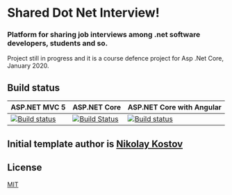 # Shared Dot Net Interview!
### Platform for sharing job interviews among .net software developers, students and so.
Project still in progress and it is a course defence project for Asp .Net Core, January 2020.

## Build status

| ASP.NET MVC 5 | ASP.NET Core  | ASP.NET Core with Angular|
|:--------------|:--------------|:-------------------------|
[![Build status](https://ci.appveyor.com/api/projects/status/8dskbn908e27vevx/branch/master?svg=true)](https://ci.appveyor.com/project/NikolayIT/asp-net-mvc-template/branch/master) |[![Build Status](https://nikolayit.visualstudio.com/AspNetCoreTemplate/_apis/build/status/AspNetCoreTemplate?branchName=master)](https://nikolayit.visualstudio.com/AspNetCoreTemplate/_build/latest?definitionId=2&branchName=master) | [![Build status](https://ci.appveyor.com/api/projects/status/ikl57x1doo7oxvox/branch/master?svg=true)](https://ci.appveyor.com/project/NikolayIT/asp-net-mvc-template-vg02a/branch/master)

## Initial template author is [Nikolay Kostov](https://github.com/NikolayIT)

## License
[MIT](https://choosealicense.com/licenses/mit/)
